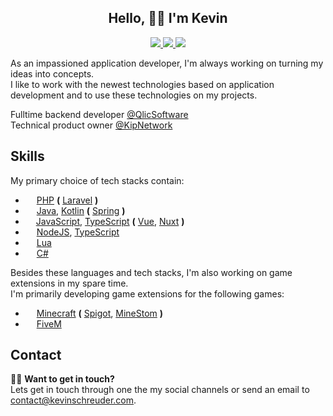 <h2 align="center">Hello, 👋🏽 I'm Kevin</h2>

<p align="center">
     <a href="https://twitter.com/KevinSchreuder_">
     	<img src="https://img.shields.io/badge/Follow-on_Twitter-blue?color=1DA1F2">
     </a>
     <a href="https://discord.com/users/245566467402104832">
   	 <img src="https://img.shields.io/badge/Chat-on_Discord-purple?color=7289DA">
     </a>
     <a href="https://www.linkedin.com/in/kevinschreuder">
     	<img src="https://img.shields.io/badge/Connect-on_LinkedIn-blue">
     </a>
</p>


As an impassioned application developer, I'm always working on turning my ideas into concepts. \
I like to work with the newest technologies based on application development and to use these technologies on my projects.

Fulltime backend developer [@QlicSoftware](https://github.com/QlicSoftware) \
Technical product owner [@KipNetwork](https://github.com/kipnetwork)

## Skills

My primary choice of tech stacks contain:
- <img src="https://user-images.githubusercontent.com/9860488/143199376-ad790296-7523-459e-80a3-b2834011d579.png" height="14"> [PHP](https://www.php.net/) **(** [Laravel](https://laravel.com/) **)**
- <img src="https://user-images.githubusercontent.com/9860488/143199885-0f1cb0ff-4a22-4369-8486-684e601c414e.png" height="14"> [Java](https://www.oracle.com/java/), [Kotlin](https://kotlinlang.org/) **(** [Spring](https://spring.io/) **)**
- <img src="https://user-images.githubusercontent.com/9860488/143204435-569665d7-8178-4ff2-aae4-370927d8449e.png" height="13"> [JavaScript](https://developer.mozilla.org/en-US/docs/Learn/Getting_started_with_the_web/JavaScript_basics), [TypeScript](https://www.typescriptlang.org/) **(** [Vue](https://vuejs.org/), [Nuxt](https://nuxtjs.org/) **)**
- <img src="https://user-images.githubusercontent.com/9860488/143204065-e7cd9783-cf45-42f5-b7cf-5c2937ea9f69.png" height="14"> [NodeJS](https://nodejs.org/en/), [TypeScript](https://www.typescriptlang.org/)
- <img src="https://user-images.githubusercontent.com/9860488/143204297-3e4feaed-9c71-4a4b-9a52-c70b0294a435.png" height="14"> [Lua](https://www.lua.org/)
- <img src="https://user-images.githubusercontent.com/9860488/143204613-2a7b2f33-1742-4cc3-9ee3-e7ace6daad15.png" height="14"> [C#](https://docs.microsoft.com/en-us/dotnet/csharp/)

Besides these languages and tech stacks, I'm also working on game extensions in my spare time. \
I'm primarily developing game extensions for the following games:

- <img src="https://user-images.githubusercontent.com/9860488/143205506-9c357b0d-8099-424b-8897-e55fc13c2864.png" height="14"> [Minecraft](https://minecraft.net) **(** [Spigot](https://spigotmc.org), [MineStom](https://minestom.net) **)**
- <img src="https://user-images.githubusercontent.com/9860488/143205666-01900e38-dfcb-49be-8a00-475ae0e617fc.png" height="14"> [FiveM](https://fivem.net) 

## Contact

🤝🏼 **Want to get in touch?**<br>
Lets get in touch through one the my social channels or send an email to <a href="mailt:contact@kevinschreuder.com">contact@kevinschreuder.com</a>.<br>
